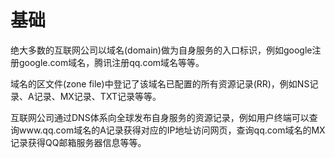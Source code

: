 # 基础

绝大多数的互联网公司以域名(domain)做为自身服务的入口标识，例如google注册google.com域名，腾讯注册qq.com域名等等。

域名的区文件(zone file)中登记了该域名已配置的所有资源记录(RR)，例如NS记录、A记录、MX记录、TXT记录等等。

互联网公司通过DNS体系向全球发布自身服务的资源记录，例如用户终端可以查询www.qq.com域名的A记录获得对应的IP地址访问网页，查询qq.com域名的MX记录获得QQ邮箱服务器信息等等。
